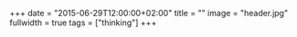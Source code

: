 +++
date = "2015-06-29T12:00:00+02:00"
title = ""
image = "header.jpg"
fullwidth = true
tags = ["thinking"]
+++